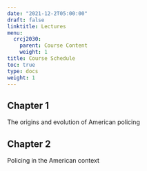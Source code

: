 ```yaml
---
date: "2021-12-2T05:00:00"
draft: false
linktitle: Lectures
menu:
  crcj2030:
    parent: Course Content
    weight: 1
title: Course Schedule
toc: true
type: docs
weight: 1
---
```


## Chapter 1

The origins and evolution of American policing

## Chapter 2

Policing in the American context